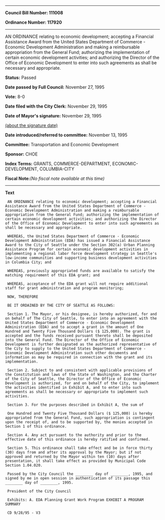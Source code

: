 

********

**Council Bill Number: 111008**
   
**Ordinance Number: 117920**
********

 AN ORDINANCE relating to economic development; accepting a Financial Assistance Award from the United States Department of Commerce - Economic Development Administration and making a reimbursable appropriation from the General Fund; authorizing the implementation of certain economic development activities; and authorizing the Director of the Office of Economic Development to enter into such agreements as shall be necessary and appropriate.

**Status:** Passed
   
**Date passed by Full Council:** November 27, 1995
   
**Vote:** 8-0
   
**Date filed with the City Clerk:** November 29, 1995
   
**Date of Mayor's signature:** November 29, 1995
   
[(about the signature date)](/~public/approvaldate.htm)
   
   
   
**Date introduced/referred to committee:** November 13, 1995
   
**Committee:** Transportation and Economic Development
   
**Sponsor:** CHOE
   
   
**Index Terms:** GRANTS, COMMERCE-DEPARTMENT, ECONOMIC-DEVELOPMENT, COLUMBIA-CITY

**Fiscal Note:**_(No fiscal note available at this time)_

********

**Text**
   
```
 AN ORDINANCE relating to economic development; accepting a Financial Assistance Award from the United States Department of Commerce - Economic Development Administration and making a reimbursable appropriation from the General Fund; authorizing the implementation of certain economic development activities; and authorizing the Director of the Office of Economic Development to enter into such agreements as shall be necessary and appropriate.

 WHEREAS, the United States Department of Commerce - Economic Development Administration (EDA) has issued a Financial Assistance Award to the City of Seattle under the Section 302(a) Urban Planning Assistance Program for certain economic development activities in implementing a regional labor force development strategy in Seattle's low-income communities and supporting business development activities in Columbia City; and

 WHEREAS, previously appropriated funds are available to satisfy the matching requirement of this EDA grant; and

 WHEREAS, acceptance of the EDA grant will not require additional staff for grant administration and program monitoring;

 NOW, THEREFORE

 BE IT ORDAINED BY THE CITY OF SEATTLE AS FOLLOWS:

 Section 1. The Mayor, or his designee, is hereby authorized, for and on behalf of The City of Seattle, to enter into an agreement with the United States Department of Commerce - Economic Development Administration (EDA) and to accept a grant in the amount of One Hundred and Twenty Five Thousand Dollars ($ 125,000). The grant is accepted and the funds received pursuant thereto shall be deposited into the General Fund. The Director of the Office of Economic Development is further designated as the authorized representative of the City to supply to the United States Department of Commerce - Economic Development Administration such other documents and information as may be required in connection with the grant and its implementation.

 Section 2. Subject to and consistent with applicable provisions of the Constitution and laws of the State of Washington, and the Charter of the City of Seattle, the Director of the Office of Economic Development is authorized, for and on behalf of the City, to implement the activities identified in Exhibit A, and to enter into such agreements as shall be necessary or appropriate to implement such activities.

 Section 3. For the purposes described in Exhibit A, the sum of

 One Hundred and Twenty Five Thousand Dollars ($ 125,000) is hereby appropriated from the General Fund, such appropriation is contingent upon the receipt of, and to be supported by, the monies accepted in Section 1 of this ordinance.

 Section 4. Any act pursuant to the authority and prior to the effective date of this ordinance is hereby ratified and confirmed.

 Section 5. This ordinance shall take effect and be in force thirty (30) days from and after its approval by the Mayor; but if not approved and returned by the Mayor within ten (10) days after presentation, it shall take effect as provided by Municipal Code Section 1.04.020.

 Passed by the City Council the ________ day of ________, 1995, and signed by me in open session in authentication of its passage this ________ day of ________, 1995.

 President of the City Council

 Exhibits: A. EDA Planning Grant Work Program EXHIBIT A PROGRAM SUMMARY

 CD 9/28/95 - V3

```
